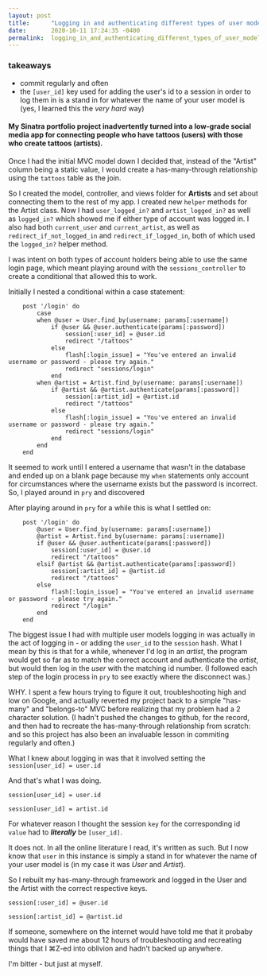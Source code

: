 ```yaml
---
layout: post
title:      "Logging in and authenticating different types of user models"
date:       2020-10-11 17:24:35 -0400
permalink:  logging_in_and_authenticating_different_types_of_user_models
---
```



### takeaways
* commit regularly and often
* the `[user_id]` key used for adding the user's id to a session in order to log them in is a stand in for whatever the name of your user model is (yes, I learned this the *very hard* way)

#### My Sinatra portfolio project inadvertently turned into a low-grade social media app for connecting people who have tattoos (users) with those who create tattoos (artists). 

Once I had the initial MVC model down I decided that, instead of the "Artist" column being a static value, I would create a has-many-through relationship using the `tattoos` table as the join. 

So I created the model, controller, and views folder for **Artists** and set about connecting them to the rest of my app. I created new `helper` methods for the Artist class. Now I had `user_logged_in?` and `artist_logged_in?` as well as `logged_in?` which showed me if either type of account was logged in. I also had both `current_user` and  `current_artist`, as well as `redirect_if_not_logged_in` and `redirect_if_logged_in`, both of which used the `logged_in?` helper method.

I was intent on both types of account holders being able to use the same login page, which meant playing around with the `sessions_controller` to create a conditional that allowed this to work.

Initially I nested a conditional within a case statement:

```
    post '/login' do
        case 
        when @user = User.find_by(username: params[:username])
            if @user && @user.authenticate(params[:password])
                session[:user_id] = @user.id
                redirect "/tattoos"
            else    
                flash[:login_issue] = "You've entered an invalid username or password - please try again."
                redirect "sessions/login"
            end
        when @artist = Artist.find_by(username: params[:username])
            if @artist && @artist.authenticate(params[:password])
                session[:artist_id] = @artist.id
                redirect "/tattoos"
            else    
                flash[:login_issue] = "You've entered an invalid username or password - please try again."
                redirect "sessions/login"
            end
        end
    end
```

It seemed to work until I entered a username that wasn't in the database and ended up on a blank page because my `when` statements only account for circumstances where the username exists but the password is incorrect. So, I played around in `pry` and discovered 


After playing around in `pry` for a while this is what I settled on:

```
    post '/login' do
        @user = User.find_by(username: params[:username])
        @artist = Artist.find_by(username: params[:username])
        if @user && @user.authenticate(params[:password])
            session[:user_id] = @user.id
            redirect "/tattoos"
        elsif @artist && @artist.authenticate(params[:password])
            session[:artist_id] = @artist.id
            redirect "/tattoos"
        else    
            flash[:login_issue] = "You've entered an invalid username or password - please try again."
            redirect "/login"
        end
    end
```


The biggest issue I had with multiple user models logging in was actually in the act of logging in - or adding the `user_id` to the `session` hash. What I mean by this is that for a while, whenever I'd log in an *artist*, the program would get so far as to match the correct account and authenticate the *artist*, but would then log in the *user* with the matching id number. (I followed each step of the login process in `pry` to see exactly where the disconnect was.)

WHY. I spent a few hours trying to figure it out, troubleshooting high and low on Google, and actually reverted my project back to a simple "has-many" and "belongs-to" MVC before realizing that my problem had a 2 character solution. (I hadn't pushed the changes to github, for the record, and then had to recreate the has-many-through relationship from scratch: and so this project has also been an invaluable lesson in commiting regularly and often.)

What I knew about logging in was that it involved setting the `session[user_id] = user.id` 

And that's what I was doing. 

`session[user_id] = user.id` 

`session[user_id] = artist.id` 

For whatever reason I thought the session `key` for the corresponding id `value` had to ***literally*** be `[user_id]`.

It does not. In all the online literature I read, it's written as such. But I now know that `user` in this instance is simply a stand in for whatever the name of your user model is (in my case it was *User* and *Artist*).

So I rebuilt my has-many-through framework and logged in the User and the Artist with the correct respective keys.

`session[:user_id] = @user.id`

`session[:artist_id] = @artist.id`

If someone, somewhere on the internet would have told me that it probaby would have saved me about 12 hours of troubleshooting and recreating things that I ⌘Z-ed into oblivion and hadn't backed up anywhere.

I'm bitter - but just at myself. 


